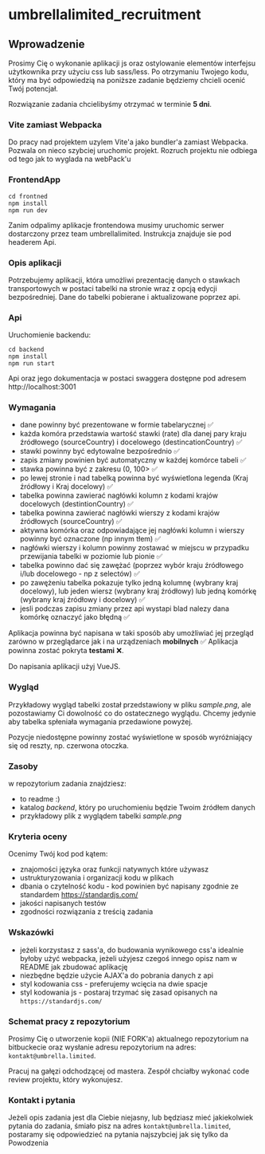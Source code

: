 # umbrellalimited_recruitment

## Wprowadzenie

Prosimy Cię o wykonanie aplikacji js oraz ostylowanie elementów interfejsu użytkownika
przy użyciu css lub sass/less.
Po otrzymaniu Twojego kodu, który ma być odpowiedzią na poniższe zadanie będziemy chcieli ocenić Twój potencjał.

Rozwiązanie zadania chcielibyśmy otrzymać w terminie **5 dni**.

### Vite zamiast Webpacka

Do pracy nad projektem uzylem Vite'a jako bundler'a zamiast Webpacka. Pozwala on nieco szybciej uruchomic projekt. Rozruch projektu nie odbiega od tego jak to wyglada na webPack'u 

### FrontendApp

```
cd frontned
npm install
npm run dev
```

Zanim odpalimy aplikacje frontendowa musimy uruchomic serwer dostarczony przez team umbrellalimited. Instrukcja znajduje sie pod headerem Api.

### Opis aplikacji

Potrzebujemy aplikacji, która umożliwi prezentację danych o stawkach transportowych w postaci tabelki na stronie wraz z opcją edycji bezpośredniej.
Dane do tabelki pobierane i aktualizowane poprzez api.

### Api 
Uruchomienie backendu:

```
cd backend
npm install
npm run start
```

Api oraz jego dokumentacja w postaci swaggera dostępne pod adresem http://localhost:3001

### Wymagania

- dane powinny być prezentowane w formie tabelarycznej :white_check_mark:
- każda komóra przedstawia wartość stawki (rate) dla danej pary 
kraju źródłowego (sourceCountry) i docelowego (destincationCountry)  :white_check_mark:
- stawki powinny być edytowalne bezpośrednio :white_check_mark:
- zapis zmiany powinien być automatyczny w każdej komórce tabeli :white_check_mark:
- stawka powinna być z zakresu (0, 100> :white_check_mark:
- po lewej stronie i nad tabelką powinna być wyświetlona legenda (Kraj źródłowy i Kraj docelowy)  :white_check_mark:
- tabelka powinna zawierać nagłówki kolumn z kodami krajów docelowych (destintionCountry)  :white_check_mark:
- tabelka powinna zawierać nagłówki wierszy z kodami krajów źródłowych (sourceCountry)  :white_check_mark:
- aktywna komórka oraz odpowiadające jej nagłówki kolumn i wierszy powinny być oznaczone (np innym tłem)  :white_check_mark:
- nagłówki wierszy i kolumn powinny zostawać w miejscu w przypadku przewijania tabelki w poziomie lub pionie  :white_check_mark:
- tabelka powinno dać się zawężać (poprzez wybór kraju źródłowego i/lub docelowego - np z selectów)  :white_check_mark:
- po zawężeniu tabelka pokazuje tylko jedną kolumnę (wybrany kraj docelowy), lub jeden wiersz (wybrany kraj źródłowy) lub jedną komórkę (wybrany kraj źródłowy i docelowy)  :white_check_mark:
- jesli podczas zapisu zmiany przez api wystapi blad nalezy dana komórkę oznaczyć jako błędną  :white_check_mark:

Aplikacja powinna być napisana w taki sposób aby umożliwiać jej przegląd zarówno w przeglądarce jak i na urządzeniach **mobilnych** :white_check_mark:
Aplikacja powinna zostać pokryta **testami** :x:.

Do napisania aplikacji użyj VueJS.

### Wygląd

Przykładowy wygląd tabelki został przedstawiony w pliku _sample.png_, ale pozostawiamy Ci dowolność co do ostatecznego wyglądu.
Chcemy jedynie aby tabelka spłeniała wymagania przedawione powyżej.

Pozycje niedostępne powinny zostać wyświetlone w sposób wyróżniający się od reszty, np. czerwona otoczka.

### Zasoby

w repozytorium zadania znajdziesz:
- to readme :)
- katalog _backend_, który po uruchomieniu będzie Twoim źródłem danych
- przykładowy plik z wyglądem tabelki _sample.png_

### Kryteria oceny

Ocenimy Twój kod pod kątem:

- znajomości języka oraz funkcji natywnych które używasz
- ustrukturyzowania i organizacji kodu w plikach
- dbania o czytelność kodu - kod powinien być napisany zgodnie ze standardem https://standardjs.com/
- jakości napisanych testów
- zgodności rozwiązania z treścią zadania

### Wskazówki

- jeżeli korzystasz z sass'a, do budowania wynikowego css'a idealnie byłoby użyć webpacka,
  jeżeli użyjesz czegoś innego opisz nam w README jak zbudować aplikację
- niezbędne będzie użycie AJAX'a do pobrania danych z api
- styl kodowania css - preferujemy wcięcia na dwie spacje
- styl kodowania js - postaraj trzymać się zasad opisanych na ``https://standardjs.com/``

### Schemat pracy z repozytorium

Prosimy Cię o utworzenie kopii (NIE FORK'a) aktualnego repozytorium na bitbuckecie oraz wysłanie adresu repozytorium na adres: ``kontakt@umbrella.limited``.

Pracuj na gałęzi odchodzącej od mastera. Zespół chciałby wykonać code review projektu, który wykonujesz.

### Kontakt i pytania
Jeżeli opis zadania jest dla Ciebie niejasny, lub będziasz mieć jakiekolwiek pytania do zadania, śmiało pisz na adres ``kontakt@umbrella.limited``, postaramy
się odpowiedzieć na pytania najszybciej jak się tylko da
Powodzenia


